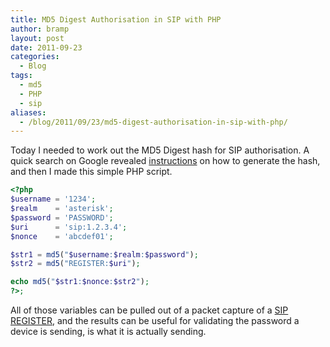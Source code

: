 ```yaml
---
title: MD5 Digest Authorisation in SIP with PHP
author: bramp
layout: post
date: 2011-09-23
categories:
  - Blog
tags:
  - md5
  - PHP
  - sip
aliases:
  - /blog/2011/09/23/md5-digest-authorisation-in-sip-with-php/
---
```

Today I needed to work out the MD5 Digest hash for SIP authorisation. A quick search on Google revealed [instructions][1] on how to generate the hash, and then I made this simple PHP script.

```php
<?php
$username = '1234';
$realm    = 'asterisk';
$password = 'PASSWORD';
$uri      = 'sip:1.2.3.4';
$nonce    = 'abcdef01';

$str1 = md5("$username:$realm:$password");
$str2 = md5("REGISTER:$uri");

echo md5("$str1:$nonce:$str2");
?>;
```

All of those variables can be pulled out of a packet capture of a [SIP REGISTER][2], and the results can be useful for validating the password a device is sending, is what it is actually sending.

 [1]: http://alexkr.com/memos/66/digest-authorization-in-sip-with-md5/
 [2]: http://tools.ietf.org/html/rfc3261#section-10.2
